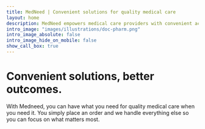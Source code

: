 ```yaml
---
title: MedNeed | Convenient solutions for quality medical care
layout: home
description: MedNeed empowers medical care providers with convenient access to solutions they need to provide quality medical care.
intro_image: "images/illustrations/doc-pharm.png"
intro_image_absolute: false
intro_image_hide_on_mobile: false
show_call_box: true
---
```


# Convenient solutions, better outcomes.

With Medneed, you can have what you need for quality medical care when you need it. You simply place an order and we handle everything else so you can focus on what matters most.


